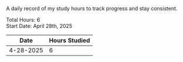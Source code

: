 A daily record of my study hours to track progress and stay consistent.

Total Hours: 6  
Start Date: April 28th, 2025

| **Date**  | **Hours Studied** |
| --------- | ----------------- |
| 4-28-2025 | 6                 |

